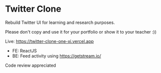 # Twitter Clone

Rebuild Twitter UI for learning and research purposes.

Please don't copy and use it for your portfolio or show it to your teacher :))

Live: https://twitter-clone-one-xi.vercel.app

- FE: ReactJS
- BE: Feed activity using https://getstream.io/

Code review appreciated
